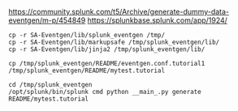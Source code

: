 https://community.splunk.com/t5/Archive/generate-dummy-data-eventgen/m-p/454849
https://splunkbase.splunk.com/app/1924/

```
cp -r SA-Eventgen/lib/splunk_eventgen /tmp/
cp -r SA-Eventgen/lib/markupsafe /tmp/splunk_eventgen/lib/
cp -r SA-Eventgen/lib/jinja2 /tmp/splunk_eventgen/lib/
```

```
cp /tmp/splunk_eventgen/README/eventgen.conf.tutorial1 /tmp/splunk_eventgen/README/mytest.tutorial
```


```
cd /tmp/splunk_eventgen 
/opt/splunk/bin/splunk cmd python __main_.py generate README/mytest.tutorial
```
